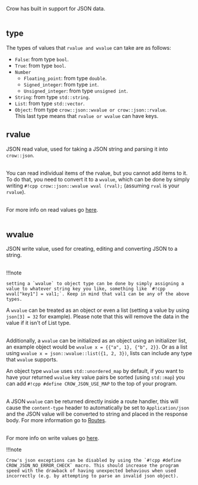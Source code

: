 Crow has built in support for JSON data.<br><br>

## type
The types of values that `rvalue and wvalue` can take are as follows:<br>

- `False`: from type `bool`.
- `True`: from type `bool`.
- `Number`
    - `Floating_point`: from type `double`.
    - `Signed_integer`: from type `int`.
    - `Unsigned_integer`: from type `unsigned int`.
- `String`: from type `std::string`.
- `List`: from type `std::vector`.
- `Object`: from type `crow::json::wvalue or crow::json::rvalue`.<br>
This last type means that `rvalue or wvalue` can have keys.

## rvalue
JSON read value, used for taking a JSON string and parsing it into `crow::json`.<br><br>

You can read individual items of the rvalue, but you cannot add items to it.<br>
To do that, you need to convert it to a `wvalue`, which can be done by simply writing `#!cpp crow::json::wvalue wval (rval);` (assuming `rval` is your `rvalue`).<br><br>

For more info on read values go [here](/reference/classcrow_1_1json_1_1rvalue.html).<br><br>

## wvalue
JSON write value, used for creating, editing and converting JSON to a string.<br><br>

!!!note

    setting a `wvalue` to object type can be done by simply assigning a value to whatever string key you like, something like `#!cpp wval["key1"] = val1;`. Keep in mind that val1 can be any of the above types.

A `wvalue` can be treated as an object or even a list (setting a value by using `json[3] = 32` for example). Please note that this will remove the data in the value if it isn't of List type.<br><br>

Additionally, a `wvalue` can be initialized as an object using an initializer list, an example object would be `wvalue x = {{"a", 1}, {"b", 2}}`. Or as a list using `wvalue x = json::wvalue::list({1, 2, 3})`, lists can include any type that `wvalue` supports.

An object type `wvalue` uses `std::unordered_map` by default, if you want to have your returned `wvalue` key value pairs be sorted (using `std::map`) you can add `#!cpp #define CROW_JSON_USE_MAP` to the top of your program.<br><br>
    
A JSON `wvalue` can be returned directly inside a route handler, this will cause the `content-type` header to automatically be set to `Application/json` and the JSON value will be converted to string and placed in the response body. For more information go to [Routes](../routes).<br><br>

For more info on write values go [here](../../reference/classcrow_1_1json_1_1wvalue.html).

!!!note

    Crow's json exceptions can be disabled by using the `#!cpp #define CROW_JSON_NO_ERROR_CHECK` macro. This should increase the program speed with the drawback of having unexpected behavious when used incorrectly (e.g. by attempting to parse an invalid json object).
